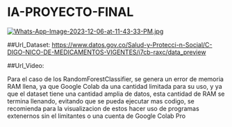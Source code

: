 # IA-PROYECTO-FINAL

[![Whats-App-Image-2023-12-06-at-11-43-33-PM.jpg](https://i.postimg.cc/xCYjCdxQ/Whats-App-Image-2023-12-06-at-11-43-33-PM.jpg)](https://postimg.cc/d7HcNJcN)

##Url_Dataset: https://www.datos.gov.co/Salud-y-Protecci-n-Social/C-DIGO-NICO-DE-MEDICAMENTOS-VIGENTES/i7cb-raxc/data_preview

##Url_Video: 


Para el caso de los RandomForestClassifier, se genera un error de memoria RAM llena, ya que Google Colab da una cantidad limitada para su uso, y ya que el dataset tiene una cantidad amplia de datos, esta cantidad de RAM se termina llenando, evitando que se pueda ejecutar mas codigo, se recomienda para la visualizacion de estos hacer uso de programas extenernos sin el limitantes o una cuenta de Google Colab Pro
